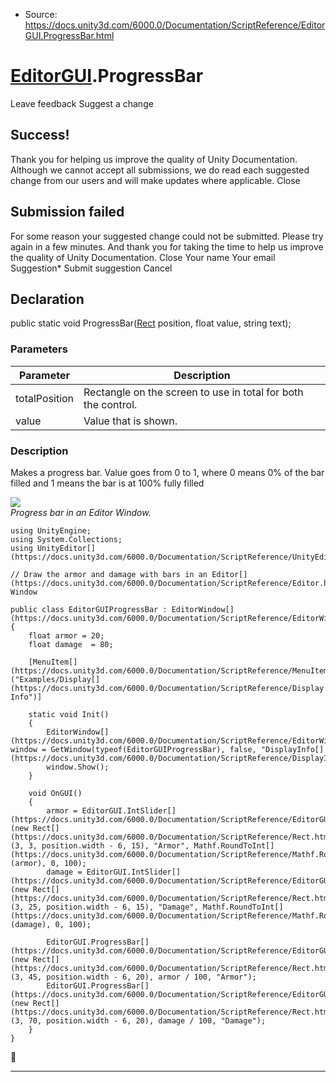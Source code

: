 * Source: https://docs.unity3d.com/6000.0/Documentation/ScriptReference/EditorGUI.ProgressBar.html

#  [EditorGUI](https://docs.unity3d.com/6000.0/Documentation/ScriptReference/EditorGUI.html).ProgressBar
Leave feedback
Suggest a change
## Success!
Thank you for helping us improve the quality of Unity Documentation. Although we cannot accept all submissions, we do read each suggested change from our users and will make updates where applicable.
Close
## Submission failed
For some reason your suggested change could not be submitted. Please <a>try again</a> in a few minutes. And thank you for taking the time to help us improve the quality of Unity Documentation.
Close
Your name Your email Suggestion* Submit suggestion
Cancel
## Declaration
public static void ProgressBar([Rect](https://docs.unity3d.com/6000.0/Documentation/ScriptReference/Rect.html) position, float value, string text); 
### Parameters
Parameter | Description  
---|---  
totalPosition | Rectangle on the screen to use in total for both the control.  
value | Value that is shown.  
### Description
Makes a progress bar.
Value goes from 0 to 1, where 0 means 0% of the bar filled and 1 means the bar is at 100% fully filled  
  
![](https://docs.unity3d.com/6000.0/Documentation/StaticFiles/ScriptRefImages/EditorGUIProgressBar.png)  
_Progress bar in an Editor Window._
```
using UnityEngine;
using System.Collections;
using UnityEditor[](https://docs.unity3d.com/6000.0/Documentation/ScriptReference/UnityEditor.html);  
  
// Draw the armor and damage with bars in an Editor[](https://docs.unity3d.com/6000.0/Documentation/ScriptReference/Editor.html) Window  
  
public class EditorGUIProgressBar : EditorWindow[](https://docs.unity3d.com/6000.0/Documentation/ScriptReference/EditorWindow.html)
{
    float armor = 20;
    float damage  = 80;  
  
    [MenuItem[](https://docs.unity3d.com/6000.0/Documentation/ScriptReference/MenuItem.html)("Examples/Display[](https://docs.unity3d.com/6000.0/Documentation/ScriptReference/Display.html) Info")]  
  
    static void Init()
    {
        EditorWindow[](https://docs.unity3d.com/6000.0/Documentation/ScriptReference/EditorWindow.html) window = GetWindow(typeof(EditorGUIProgressBar), false, "DisplayInfo[](https://docs.unity3d.com/6000.0/Documentation/ScriptReference/DisplayInfo.html)");
        window.Show();
    }  
  
    void OnGUI()
    {
        armor = EditorGUI.IntSlider[](https://docs.unity3d.com/6000.0/Documentation/ScriptReference/EditorGUI.IntSlider.html)(new Rect[](https://docs.unity3d.com/6000.0/Documentation/ScriptReference/Rect.html)(3, 3, position.width - 6, 15), "Armor", Mathf.RoundToInt[](https://docs.unity3d.com/6000.0/Documentation/ScriptReference/Mathf.RoundToInt.html)(armor), 0, 100);
        damage = EditorGUI.IntSlider[](https://docs.unity3d.com/6000.0/Documentation/ScriptReference/EditorGUI.IntSlider.html)(new Rect[](https://docs.unity3d.com/6000.0/Documentation/ScriptReference/Rect.html)(3, 25, position.width - 6, 15), "Damage", Mathf.RoundToInt[](https://docs.unity3d.com/6000.0/Documentation/ScriptReference/Mathf.RoundToInt.html)(damage), 0, 100);  
  
        EditorGUI.ProgressBar[](https://docs.unity3d.com/6000.0/Documentation/ScriptReference/EditorGUI.ProgressBar.html)(new Rect[](https://docs.unity3d.com/6000.0/Documentation/ScriptReference/Rect.html)(3, 45, position.width - 6, 20), armor / 100, "Armor");
        EditorGUI.ProgressBar[](https://docs.unity3d.com/6000.0/Documentation/ScriptReference/EditorGUI.ProgressBar.html)(new Rect[](https://docs.unity3d.com/6000.0/Documentation/ScriptReference/Rect.html)(3, 70, position.width - 6, 20), damage / 100, "Damage");
    }
}

```

* * *
